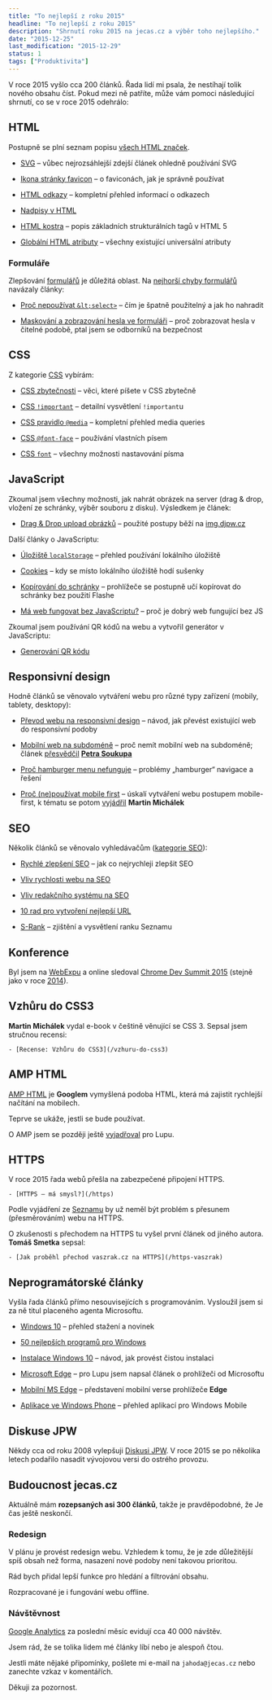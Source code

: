 ```yaml
---
title: "To nejlepší z roku 2015"
headline: "To nejlepší z roku 2015"
description: "Shrnutí roku 2015 na jecas.cz a výběr toho nejlepšího."
date: "2015-12-25"
last_modification: "2015-12-29"
status: 1
tags: ["Produktivita"]
---
```


V roce 2015 vyšlo cca 200 článků. Řada lidí mi psala, že nestíhají tolik nového obsahu číst. Pokud mezi ně patříte, může vám pomoci následující shrnutí, co se v roce 2015 odehrálo:

## HTML

Postupně se plní seznam popisu [všech HTML značek](/vsechny-html-znacky).

  - [SVG](/svg) – vůbec nejrozsáhlejší zdejší článek ohledně používání SVG

  - [Ikona stránky favicon](/favicon) – o faviconách, jak je správně používat

  - [HTML odkazy](/odkaz) – kompletní přehled informací o odkazech

  - [Nadpisy v HTML](/nadpisy)

  - [HTML kostra](/html-kostra) – popis základních strukturálních tagů v HTML 5

  - [Globální HTML atributy](/obecne-atributy) – všechny existující universální atributy

### Formuláře

Zlepšování [formulářů](/formulare) je důležitá oblast. Na [nejhorší chyby formulářů](/chyby-formularu) navázaly články:

  - [Proč nepoužívat `&lt;select>`](/select-pouzitelnost) – čím je špatně použitelný a jak ho nahradit

  - [Maskování a zobrazování hesla ve formuláři](/maskovani-hesla) – proč zobrazovat hesla v čitelné podobě, ptal jsem se odborníků na bezpečnost

## CSS

Z kategorie [CSS](/css) vybírám:

  - [CSS zbytečnosti](/css-zbytecnosti) – věci, které píšete v CSS zbytečně

  - [CSS `!important`](/important) – detailní vysvětlení `!important`u

  - [CSS pravidlo `@media`](/media) – kompletní přehled media queries

  - [CSS `@font-face`](/font-face) – používání vlastních písem

  - [CSS `font`](/font) – všechny možnosti nastavování písma

## JavaScript

Zkoumal jsem všechny možnosti, jak nahrát obrázek na server (drag &amp; drop, vložení ze schránky, výběr souboru z disku). Výsledkem je článek:

  - [Drag &amp; Drop upload obrázků](/upload) – použité postupy běží na [img.djpw.cz](http://img.djpw.cz)

Další články o JavaScriptu:

  - [Úložiště `localStorage`](/localstorage) – přehled používání lokálního úložiště

  - [Cookies](/cookies) – kdy se místo lokálního úložiště hodí sušenky

  - [Kopírování do schránky](/kopirovat) – prohlížeče se postupně učí kopírovat do schránky bez použití Flashe

  - [Má web fungovat bez JavaScriptu?](/bez-javascriptu) – proč je dobrý web fungující bez JS

Zkoumal jsem používání QR kódů na webu a vytvořil generátor v JavaScriptu:

  - [Generování QR kódu](/qr)

## Responsivní design

Hodně článků se věnovalo vytváření webu pro různé typy zařízení (mobily, tablety, desktopy):

  - [Převod webu na responsivní design](/prevod-responsivni-design) – návod, jak převést existující web do responsivní podoby

  - [Mobilní web na subdoméně](/mobilni-web-url) – proč nemít mobilní web na subdoméně; článek [přesvědčil](/mobilni-web-url#comment-2381245074) [**Petra Soukupa**](https://souki.cz)
  
  - [Proč hamburger menu nefunguje](/hamburger-menu) – problémy „hamburger“ navigace a řešení

  - [Proč (ne)používat mobile first](/mobile-first) – úskalí vytváření webu postupem mobile-first, k tématu se potom [vyjádřil](http://www.vzhurudolu.cz/prirucka/mobile-first) **Martin Michálek**

## SEO

Několik článků se věnovalo vyhledávačům ([kategorie SEO](/seo)):

  - [Rychlé zlepšení SEO](/seo-rychle) – jak co nejrychleji zlepšit SEO

  - [Vliv rychlosti webu na SEO](/seo-rychlost)

  - [Vliv redakčního systému na SEO](/seo-cms)
  
  - [10 rad pro vytvoření nejlepší URL](/tvar-url)

  - [S-Rank](/srank) – zjištění a vysvětlení ranku Seznamu

## Konference

Byl jsem na [WebExpu](/webexpo-2015) a online sledoval [Chrome Dev Summit 2015](/chrome-dev-summit-2015) (stejně jako v roce [2014](/chrome-dev-summit-2014)).

## Vzhůru do CSS3

**Martin Michálek** vydal e-book v češtině věnující se CSS 3. Sepsal jsem stručnou recensi:

    - [Recense: Vzhůru do CSS3](/vzhuru-do-css3)

## AMP HTML

[AMP HTML](/amp-html) je **Googlem** vymyšlená podoba HTML, která má zajistit rychlejší načítání na mobilech.

Teprve se ukáže, jestli se bude používat.

O AMP jsem se později ještě [vyjadřoval](http://www.lupa.cz/clanky/accelerated-mobile-pages-od-googlu-je-velmi-snadne-podlehnout-hypu/) pro Lupu.

## HTTPS

V roce 2015 řada webů přešla na zabezpečené připojení HTTPS.

    - [HTTPS – má smysl?](/https)

Podle vyjádření ze [Seznamu](/seznam) by už neměl být problém s přesunem (přesměrováním) webu na HTTPS.

O zkušenosti s přechodem na HTTPS tu vyšel první článek od jiného autora. **Tomáš Smetka** sepsal:

    - [Jak proběhl přechod vaszrak.cz na HTTPS](/https-vaszrak)

## Neprogramátorské články

Vyšla řada článků přímo nesouvisejících s programováním. Vysloužil jsem si za ně titul placeného agenta Microsoftu.

  - [Windows 10](/windows-10) – přehled stažení a novinek

  - [50 nejlepších programů pro Windows](/windows-programy)

  - [Instalace Windows 10](/instalace-windows-10) – návod, jak provést čistou instalaci

  - [Microsoft Edge](/microsoft-edge) – pro Lupu jsem napsal článek o prohlížeči od Microsoftu

  - [Mobilní MS Edge](/edge-mobile) – představení mobilní verse prohlížeče **Edge**

  - [Aplikace ve Windows Phone](/wp-aplikace) – přehled aplikací pro Windows Mobile

## Diskuse JPW

Někdy cca od roku 2008 vylepšuji [Diskusi JPW](http://djpw.cz). V roce 2015 se po několika letech podařilo nasadit vývojovou versi do ostrého provozu.

## Budoucnost jecas.cz

Aktuálně mám **rozepsaných asi 300 článků**, takže je pravděpodobné, že Je čas ještě neskončí.

### Redesign

V plánu je provést redesign webu. Vzhledem k tomu, že je zde důležitější spíš obsah než forma,  nasazení nové podoby není takovou prioritou.

Rád bych přidal lepší funkce pro hledání a filtrování obsahu.

Rozpracované je i fungování webu offline.

### Návštěvnost

[Google Analytics](/ga) za poslední měsíc evidují cca 40 000 návštěv.

Jsem rád, že se tolika lidem mé články líbí nebo je alespoň čtou.

Jestli máte nějaké připomínky, pošlete mi e-mail na `jahoda@jecas.cz` nebo zanechte vzkaz v komentářích.

Děkuji za pozornost.